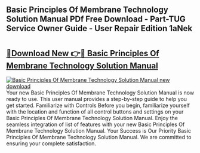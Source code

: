## Basic Principles Of Membrane Technology Solution Manual PDf Free Download - Part-TUG Service Owner Guide - User Repair Edition 1aNek

# <h2><a href="http://bc52556.oget.top/?id=Basic+Principles+Of+Membrane+Technology+Solution+Manual">🔗Download New 👉🔴 Basic Principles Of Membrane Technology Solution Manual</a></h2>

[![Basic Principles Of Membrane Technology Solution Manual new download](https://i.imgur.com/5g1atiW.png)](http://bc52556.oget.top/?id=Basic+Principles+Of+Membrane+Technology+Solution+Manual)
Your new Basic Principles Of Membrane Technology Solution Manual is now ready to use. This user manual provides a step-by-step guide to help you get started. Familiarize with Controls Before you begin, familiarize yourself with the location and function of all control buttons and settings on your Basic Principles Of Membrane Technology Solution Manual. Enjoy the seamless integration of list of features with your new Basic Principles Of Membrane Technology Solution Manual. Your Success is Our Priority Basic Principles Of Membrane Technology Solution Manual. We are committed to ensuring your complete satisfaction.
